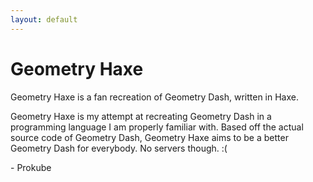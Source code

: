 ```yaml
---
layout: default
---
```


# Geometry Haxe
Geometry Haxe is a fan recreation of Geometry Dash, written in Haxe.

Geometry Haxe is my attempt at recreating Geometry Dash in a programming language I am properly familiar with. Based off the actual source code of Geometry Dash, Geometry Haxe aims to be a better Geometry Dash for everybody. No servers though. :(

\- Prokube
